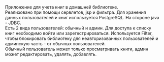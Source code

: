 Приложение для учета книг в домашней библиотеке.  
Реализовано при помощи сервлетов, jsp и фильтра. Для хранения данных пользователей и книг используется PostgreSQL. На стороне java - JDBC.  
Есть 2 вида пользователей: обычный и админ. Для доступа к списку книг необходимо войти или зарегестрироваться. Используется Filter, чтобы блокировать библиотеку для неавторизованных пользователей и админскую часть - от обычных пользователей.  
Обычный пользователь может только просматривать книги, админ может редактировать, удалять, добавлять.
